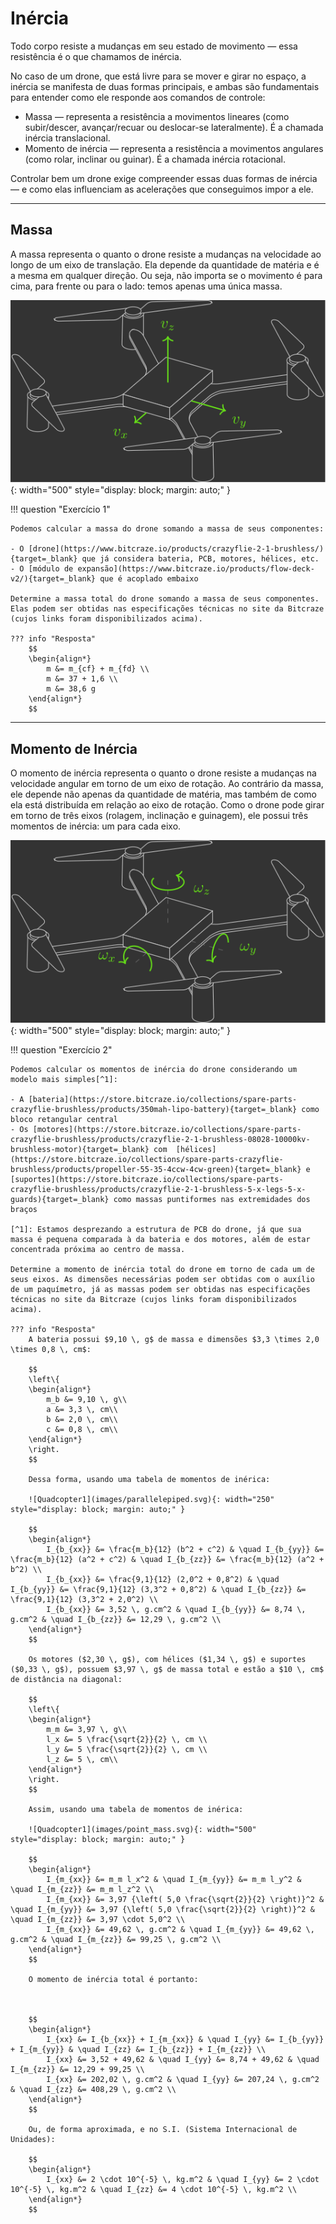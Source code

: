 # Inércia

Todo corpo resiste a mudanças em seu estado de movimento — essa resistência é o que chamamos de inércia.

No caso de um drone, que está livre para se mover e girar no espaço, a inércia se manifesta de duas formas principais, e ambas são fundamentais para entender como ele responde aos comandos de controle:

- Massa — representa a resistência a movimentos lineares (como subir/descer, avançar/recuar ou deslocar-se lateralmente). É a chamada inércia translacional.
- Momento de inércia — representa a resistência a movimentos angulares (como rolar, inclinar ou guinar). É a chamada inércia rotacional.

Controlar bem um drone exige compreender essas duas formas de inércia — e como elas influenciam as acelerações que conseguimos impor a ele.

---

## Massa

A massa representa o quanto o drone resiste a mudanças na velocidade ao longo de um eixo de translação. Ela depende da quantidade de matéria e é a mesma em qualquer direção. Ou seja, não importa se o movimento é para cima, para frente ou para o lado: temos apenas uma única massa.

![Quadcopter1](images/mass.svg){: width="500" style="display: block; margin: auto;" }

!!! question "Exercício 1"

    Podemos calcular a massa do drone somando a massa de seus componentes:
    
    - O [drone](https://www.bitcraze.io/products/crazyflie-2-1-brushless/){target=_blank} que já considera bateria, PCB, motores, hélices, etc.
    - O [módulo de expansão](https://www.bitcraze.io/products/flow-deck-v2/){target=_blank} que é acoplado embaixo

    Determine a massa total do drone somando a massa de seus componentes. Elas podem ser obtidas nas especificações técnicas no site da Bitcraze (cujos links foram disponibilizados acima).
            
    ??? info "Resposta"
        $$
        \begin{align*}
            m &= m_{cf} + m_{fd} \\
            m &= 37 + 1,6 \\
            m &= 38,6 g
        \end{align*}
        $$

---

## Momento de Inércia

O momento de inércia representa o quanto o drone resiste a mudanças na velocidade angular em torno de um eixo de rotação. Ao contrário da massa, ele depende não apenas da quantidade de matéria, mas também de como ela está distribuída em relação ao eixo de rotação. Como o drone pode girar em torno de três eixos (rolagem, inclinação e guinagem), ele possui três momentos de inércia: um para cada eixo.

![Quadcopter1](images/moment_of_inertia.svg){: width="500" style="display: block; margin: auto;" }

!!! question "Exercício 2"

    Podemos calcular os momentos de inércia do drone considerando um modelo mais simples[^1]:
    
    - A [bateria](https://store.bitcraze.io/collections/spare-parts-crazyflie-brushless/products/350mah-lipo-battery){target=_blank} como bloco retangular central
    - Os [motores](https://store.bitcraze.io/collections/spare-parts-crazyflie-brushless/products/crazyflie-2-1-brushless-08028-10000kv-brushless-motor){target=_blank} com  [hélices](https://store.bitcraze.io/collections/spare-parts-crazyflie-brushless/products/propeller-55-35-4ccw-4cw-green){target=_blank} e [suportes](https://store.bitcraze.io/collections/spare-parts-crazyflie-brushless/products/crazyflie-2-1-brushless-5-x-legs-5-x-guards){target=_blank} como massas puntiformes nas extremidades dos braços

    [^1]: Estamos desprezando a estrutura de PCB do drone, já que sua massa é pequena comparada à da bateria e dos motores, além de estar concentrada próxima ao centro de massa.

    Determine a momento de inércia total do drone em torno de cada um de seus eixos. As dimensões necessárias podem ser obtidas com o auxílio de um paquímetro, já as massas podem ser obtidas nas especificações técnicas no site da Bitcraze (cujos links foram disponibilizados acima).
            
    ??? info "Resposta"
        A bateria possui $9,10 \, g$ de massa e dimensões $3,3 \times 2,0 \times 0,8 \, cm$: 
        
        $$
        \left\{
        \begin{align*}
            m_b &= 9,10 \, g\\
            a &= 3,3 \, cm\\
            b &= 2,0 \, cm\\
            c &= 0,8 \, cm\\
        \end{align*}
        \right.
        $$

        Dessa forma, usando uma tabela de momentos de inérica:

        ![Quadcopter1](images/parallelepiped.svg){: width="250" style="display: block; margin: auto;" }

        $$
        \begin{align*}
            I_{b_{xx}} &= \frac{m_b}{12} (b^2 + c^2) & \quad I_{b_{yy}} &= \frac{m_b}{12} (a^2 + c^2) & \quad I_{b_{zz}} &= \frac{m_b}{12} (a^2 + b^2) \\
            I_{b_{xx}} &= \frac{9,1}{12} (2,0^2 + 0,8^2) & \quad I_{b_{yy}} &= \frac{9,1}{12} (3,3^2 + 0,8^2) & \quad I_{b_{zz}} &= \frac{9,1}{12} (3,3^2 + 2,0^2) \\
            I_{b_{xx}} &= 3,52 \, g.cm^2 & \quad I_{b_{yy}} &= 8,74 \, g.cm^2 & \quad I_{b_{zz}} &= 12,29 \, g.cm^2 \\
        \end{align*}
        $$

        Os motores ($2,30 \, g$), com hélices ($1,34 \, g$) e suportes ($0,33 \, g$), possuem $3,97 \, g$ de massa total e estão a $10 \, cm$ de distância na diagonal: 
        
        $$
        \left\{
        \begin{align*}
            m_m &= 3,97 \, g\\
            l_x &= 5 \frac{\sqrt{2}}{2} \, cm \\
            l_y &= 5 \frac{\sqrt{2}}{2} \, cm \\
            l_z &= 5 \, cm\\
        \end{align*}
        \right.
        $$

        Assim, usando uma tabela de momentos de inérica:

        ![Quadcopter1](images/point_mass.svg){: width="500" style="display: block; margin: auto;" }

        $$
        \begin{align*}
            I_{m_{xx}} &= m_m l_x^2 & \quad I_{m_{yy}} &= m_m l_y^2 & \quad I_{m_{zz}} &= m_m l_z^2 \\
            I_{m_{xx}} &= 3,97 {\left( 5,0 \frac{\sqrt{2}}{2} \right)}^2 & \quad I_{m_{yy}} &= 3,97 {\left( 5,0 \frac{\sqrt{2}}{2} \right)}^2 & \quad I_{m_{zz}} &= 3,97 \cdot 5,0^2 \\
            I_{m_{xx}} &= 49,62 \, g.cm^2 & \quad I_{m_{yy}} &= 49,62 \, g.cm^2 & \quad I_{m_{zz}} &= 99,25 \, g.cm^2 \\
        \end{align*}
        $$

        O momento de inércia total é portanto:

        

        $$
        \begin{align*}
            I_{xx} &= I_{b_{xx}} + I_{m_{xx}} & \quad I_{yy} &= I_{b_{yy}} + I_{m_{yy}} & \quad I_{zz} &= I_{b_{zz}} + I_{m_{zz}} \\
            I_{xx} &= 3,52 + 49,62 & \quad I_{yy} &= 8,74 + 49,62 & \quad I_{m_{zz}} &= 12,29 + 99,25 \\
            I_{xx} &= 202,02 \, g.cm^2 & \quad I_{yy} &= 207,24 \, g.cm^2 & \quad I_{zz} &= 408,29 \, g.cm^2 \\
        \end{align*}
        $$	

        Ou, de forma aproximada, e no S.I. (Sistema Internacional de Unidades):

        $$
        \begin{align*}
            I_{xx} &= 2 \cdot 10^{-5} \, kg.m^2 & \quad I_{yy} &= 2 \cdot 10^{-5} \, kg.m^2 & \quad I_{zz} &= 4 \cdot 10^{-5} \, kg.m^2 \\
        \end{align*}
        $$


​